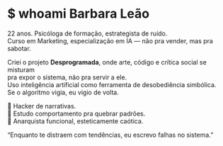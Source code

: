 # $ whoami Barbara Leão  
22 anos. Psicóloga de formação, estrategista de ruído.  
Curso em Marketing, especialização em IA — não pra vender, mas pra sabotar.  

Criei o projeto **Desprogramada**, onde arte, código e crítica social se misturam  
pra expor o sistema, não pra servir a ele.  
Uso inteligência artificial como ferramenta de desobediência simbólica.  
Se o algoritmo vigia, eu vigio de volta.

📡 Hacker de narrativas.  
🧠 Estudo comportamento pra quebrar padrões.  
🖤 Anarquista funcional, esteticamente caótica.

“Enquanto te distraem com tendências, eu escrevo falhas no sistema.”
